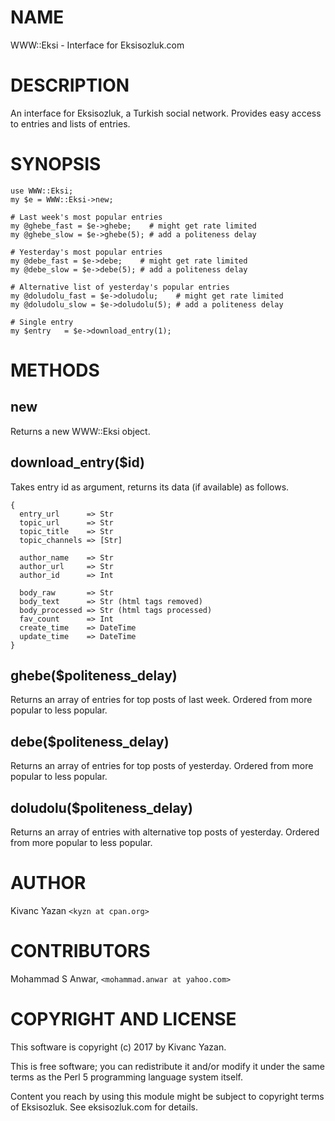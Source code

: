 # NAME

WWW::Eksi - Interface for Eksisozluk.com

# DESCRIPTION

An interface for Eksisozluk, a Turkish social network.
Provides easy access to entries and lists of entries.

# SYNOPSIS

    use WWW::Eksi;
    my $e = WWW::Eksi->new;

    # Last week's most popular entries
    my @ghebe_fast = $e->ghebe;    # might get rate limited
    my @ghebe_slow = $e->ghebe(5); # add a politeness delay

    # Yesterday's most popular entries
    my @debe_fast = $e->debe;    # might get rate limited
    my @debe_slow = $e->debe(5); # add a politeness delay

    # Alternative list of yesterday's popular entries
    my @doludolu_fast = $e->doludolu;    # might get rate limited
    my @doludolu_slow = $e->doludolu(5); # add a politeness delay

    # Single entry
    my $entry   = $e->download_entry(1);

# METHODS

## new

Returns a new WWW::Eksi object.

## download\_entry($id)

Takes entry id as argument, returns its data (if available) as follows.

    {
      entry_url      => Str
      topic_url      => Str
      topic_title    => Str
      topic_channels => [Str]

      author_name    => Str
      author_url     => Str
      author_id      => Int

      body_raw       => Str
      body_text      => Str (html tags removed)
      body_processed => Str (html tags processed)
      fav_count      => Int
      create_time    => DateTime
      update_time    => DateTime
    }

## ghebe($politeness\_delay)

Returns an array of entries for top posts of last week.
Ordered from more popular to less popular.

## debe($politeness\_delay)

Returns an array of entries for top posts of yesterday.
Ordered from more popular to less popular.

## doludolu($politeness\_delay)

Returns an array of entries with alternative top posts of yesterday.
Ordered from more popular to less popular.

# AUTHOR

Kivanc Yazan `<kyzn at cpan.org>`

# CONTRIBUTORS

Mohammad S Anwar, `<mohammad.anwar at yahoo.com>`

# COPYRIGHT AND LICENSE

This software is copyright (c) 2017 by Kivanc Yazan.

This is free software; you can redistribute it and/or modify it under
the same terms as the Perl 5 programming language system itself.

Content you reach by using this module might be subject to copyright
terms of Eksisozluk. See eksisozluk.com for details.
